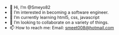 - 👋 Hi, I’m @Smeyo82 
- 👀 I’m interested in becoming a software engineer.
- 🌱 I’m currently learning html5, css, javascript
- 💞️ I’m looking to collaborate on a variety of things.
- 📫 How to reach me: Email: smeet008@hotmail.com

<!---
Smeyo82/Smeyo82 is a ✨ special ✨ repository because its `README.md` (this file) appears on your GitHub profile.
You can click the Preview link to take a look at your changes.
--->
